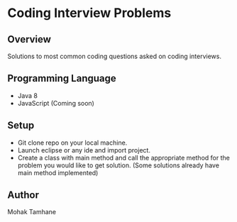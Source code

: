 # Coding Interview Problems

## Overview
Solutions to most common coding questions asked on coding interviews.

## Programming Language
* Java 8
* JavaScript (Coming soon)

## Setup
* Git clone repo on your local machine.
* Launch eclipse or any ide and import project.
* Create a class with main method and call the appropriate method for the problem you would like to get solution. (Some solutions already have main method implemented)

## Author
Mohak Tamhane
